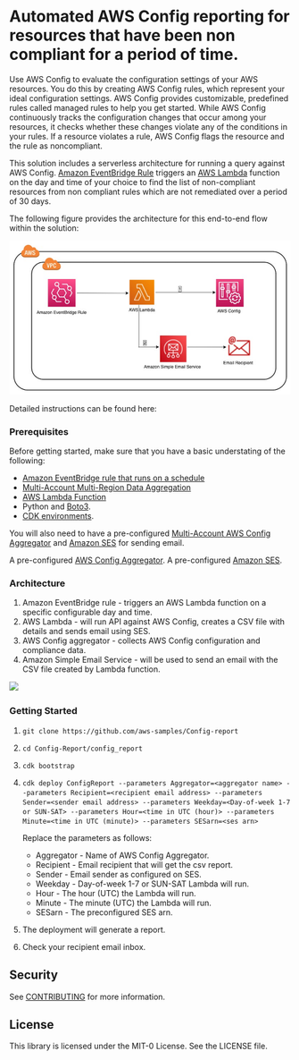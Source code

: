 # Automated AWS Config reporting for resources that have been non compliant for a period of time.

Use AWS Config to evaluate the configuration settings of your AWS resources. You do this by creating AWS Config rules, which represent your ideal configuration settings. AWS Config provides customizable, predefined rules called managed rules to help you get started. While AWS Config continuously tracks the configuration changes that occur among your resources, it checks whether these changes violate any of the conditions in your rules. If a resource violates a rule, AWS Config flags the resource and the rule as noncompliant.

This solution includes a serverless architecture for running a query against AWS Config.  [Amazon EventBridge Rule](https://docs.aws.amazon.com/eventbridge/latest/userguide/eb-rules.html) triggers an [AWS Lambda](https://aws.amazon.com/lambda/) function on the day and time of your choice to find the list of non-compliant resources from non compliant rules which are not remediated over a period of 30 days. 

The following figure provides the architecture for this end-to-end flow within the solution:

![SolutionWorkflowDiagram](SolutionWorkflowDiagram.png)



Detailed instructions can be found here: <Link to blog>

### Prerequisites

Before getting started, make sure that you have a basic understating of the following:
* [Amazon EventBridge rule that runs on a schedule](https://docs.aws.amazon.com/eventbridge/latest/userguide/eb-create-rule-schedule.html)
* [Multi-Account Multi-Region Data Aggregation](https://docs.aws.amazon.com/config/latest/developerguide/aggregate-data.html)
* [AWS Lambda Function](https://docs.aws.amazon.com/lambda/latest/dg/welcome.html)
* Python and [Boto3](https://boto3.amazonaws.com/v1/documentation/api/latest/index.html).
* [CDK environments](https://docs.aws.amazon.com/cdk/v2/guide/environments.html).  

You will also need to have a pre-configured [Multi-Account AWS Config Aggregator](https://docs.aws.amazon.com/config/latest/developerguide/setup-aggregator-console.html) and [Amazon SES](https://docs.aws.amazon.com/ses/latest/dg/setting-up.html) for sending email.

A pre-configured [AWS Config Aggregator](https://docs.aws.amazon.com/config/latest/developerguide/setup-aggregator-console.html).
A pre-configured [Amazon SES](https://docs.aws.amazon.com/ses/latest/dg/setting-up.html).



### Architecture
1. Amazon EventBridge rule - triggers an AWS Lambda function on a specific configurable day and time.
2. AWS Lambda - will run API against AWS Config, creates a CSV file with details and sends email using SES.
3. AWS Config aggregator - collects AWS Config configuration and compliance data.
4. Amazon Simple Email Service - will be used to send an email with the CSV file created by Lambda function.

![](draw/configreport.png)


### Getting Started

1. ```git clone https://github.com/aws-samples/Config-report```
2. ```cd Config-Report/config_report```
3. ```cdk bootstrap```
4. ```cdk deploy ConfigReport --parameters Aggregator=<aggregator name> --parameters Recipient=<recipient email address> --parameters Sender=<sender email address> --parameters Weekday=<Day-of-week 1-7 or SUN-SAT> --parameters Hour=<time in UTC (hour)> --parameters Minute=<time in UTC (minute)> --parameters SESarn=<ses arn>```  
    
    Replace the parameters as follows:
    * Aggregator - Name of AWS Config Aggregator.
    * Recipient - Email recipient that will get the csv report.
    * Sender - Email sender as configured on SES.
    * Weekday - Day-of-week 1-7 or SUN-SAT Lambda will run. 
    * Hour - The hour (UTC) the Lambda will run.
    * Minute - The minute (UTC) the Lambda will run.
    * SESarn - The preconfigured SES arn.

5. The deployment will generate a report.
6. Check your recipient email inbox.


## Security
See [CONTRIBUTING](CONTRIBUTING.md#security-issue-notifications) for more information.

## License
This library is licensed under the MIT-0 License. See the LICENSE file.